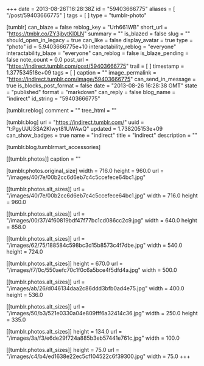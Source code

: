 +++
date = 2013-08-26T16:28:38Z
id = "59403666775"
aliases = [ "/post/59403666775" ]
tags = [ ]
type = "tumblr-photo"

[tumblr]
can_blaze = false
reblog_key = "Urh661WB"
short_url = "https://tmblr.co/ZY3jbytKl0LN"
summary = ""
is_blazed = false
slug = ""
should_open_in_legacy = true
can_like = false
display_avatar = true
type = "photo"
id = 5.9403666775e+10
interactability_reblog = "everyone"
interactability_blaze = "everyone"
can_reblog = false
is_blaze_pending = false
note_count = 0.0
post_url = "https://indirect.tumblr.com/post/59403666775"
trail = [ ]
timestamp = 1.377534518e+09
tags = [ ]
caption = ""
image_permalink = "https://indirect.tumblr.com/image/59403666775"
can_send_in_message = true
is_blocks_post_format = false
date = "2013-08-26 16:28:38 GMT"
state = "published"
format = "markdown"
can_reply = false
blog_name = "indirect"
id_string = "59403666775"

[tumblr.reblog]
comment = ""
tree_html = ""

[tumblr.blog]
url = "https://indirect.tumblr.com/"
uuid = "t:PgyUJU3SA2Klwyt81UWAwQ"
updated = 1.738205153e+09
can_show_badges = true
name = "indirect"
title = "indirect"
description = ""

[tumblr.blog.tumblrmart_accessories]

[[tumblr.photos]]
caption = ""

[tumblr.photos.original_size]
width = 716.0
height = 960.0
url = "/images/40/7e/00b2cc6d6eb7c4c5ccefece64bc1.jpg"

[[tumblr.photos.alt_sizes]]
url = "/images/40/7e/00b2cc6d6eb7c4c5ccefece64bc1.jpg"
width = 716.0
height = 960.0

[[tumblr.photos.alt_sizes]]
url = "/images/00/37/4f60819bdf47f77bc1cd086cc2c9.jpg"
width = 640.0
height = 858.0

[[tumblr.photos.alt_sizes]]
url = "/images/62/75/188584c598bc3d15b8573c4f7dbe.jpg"
width = 540.0
height = 724.0

[[tumblr.photos.alt_sizes]]
height = 670.0
url = "/images/f7/0c/550aefc70c1f0c6a5bce4f5dfd4a.jpg"
width = 500.0

[[tumblr.photos.alt_sizes]]
url = "/images/ab/26/d046134daa2c86ddd3bfb0ad4e75.jpg"
width = 400.0
height = 536.0

[[tumblr.photos.alt_sizes]]
url = "/images/50/b3/521e0330a04e809fff6a32414c36.jpg"
width = 250.0
height = 335.0

[[tumblr.photos.alt_sizes]]
height = 134.0
url = "/images/3a/f3/e6de29f724a885b3eb57441e761c.jpg"
width = 100.0

[[tumblr.photos.alt_sizes]]
height = 75.0
url = "/images/c4/b4/ed1638e22ec5cf104522c6f39300.jpg"
width = 75.0
+++
